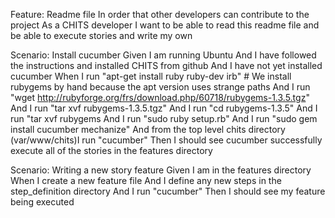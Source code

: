 Feature: Readme file
  In order that other developers can contribute to the project
  As a CHITS developer
  I want to be able to read this readme file and be able to execute stories and write my own

  Scenario: Install cucumber
    Given I am running Ubuntu
    And I have followed the instructions and installed CHITS from github
    And I have not yet installed cucumber
    When I run "apt-get install ruby ruby-dev irb"
    # We install rubygems by hand because the apt version uses strange paths
    And I run "wget http://rubyforge.org/frs/download.php/60718/rubygems-1.3.5.tgz"
    And I run "tar xvf rubygems-1.3.5.tgz"
    And I run "cd rubygems-1.3.5"
    And I run "tar xvf rubygems
    And I run "sudo ruby setup.rb"
    And I run "sudo gem install cucumber mechanize"
    And from the top level chits directory (var/www/chits)I run "cucumber"
    Then I should see cucumber successfully execute all of the stories in the features directory

  Scenario: Writing a new story feature
    Given I am in the features directory
    When I create a new feature file
    And I define any new steps in the step_definition directory
    And I run "cucumber"
    Then I should see my feature being executed
